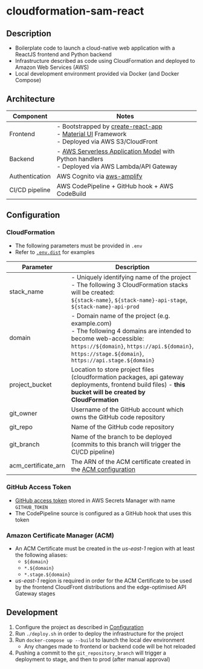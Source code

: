 # cloudformation-sam-react

## Description

- Boilerplate code to launch a cloud-native web application with a ReactJS frontend and Python backend
- Infrastructure described as code using CloudFormation and deployed to Amazon Web Services (AWS)
- Local development environment provided via Docker (and Docker Compose)

## Architecture

| Component      | Notes                                                                                                                                                                                             |
| -------------- | ------------------------------------------------------------------------------------------------------------------------------------------------------------------------------------------------- |
| Frontend       | - Bootstrapped by [create-react-app](https://github.com/facebook/create-react-app) <br/> - [Material UI](https://github.com/mui-org/material-ui) Framework <br/> - Deployed via AWS S3/CloudFront |
| Backend        | - [AWS Serverless Application Model](https://aws.amazon.com/serverless/sam/) with Python handlers <br/> - Deployed via AWS Lambda/API Gateway                                                     |
| Authentication | AWS Cognito via [aws-amplify](https://github.com/aws-amplify/amplify-js)                                                                                                                          |
| CI/CD pipeline | AWS CodePipeline + GitHub hook + AWS CodeBuild                                                                                                                                                    |

## Configuration

### CloudFormation

- The following parameters must be provided in `.env`
- Refer to [`.env.dist`](env.dist) for examples

| Parameter           | Description                                                                                                                                                                                                                         |
| ------------------- | ----------------------------------------------------------------------------------------------------------------------------------------------------------------------------------------------------------------------------------- |
| stack_name          | - Uniquely identifying name of the project <br/> - The following 3 CloudFormation stacks will be created: <br/> `${stack-name}`, `${stack-name}-api-stage`, `${stack-name}-api-prod`                                                |
| domain              | - Domain name of the project (e.g. example.com) <br/> - The following 4 domains are intended to become web-accessible: <br/> `https://${domain}`, `https://api.${domain}`, `https://stage.${domain}`, `https://api.stage.${domain}` |
| project_bucket      | Location to store project files (cloudformation packages, api gateway deployments, frontend build files) - **this bucket will be created by CloudFormation**                                                                                                                            |
| git_owner           | Username of the GitHub account which owns the GitHub code repository                                                                                                                                                                |
| git_repo            | Name of the GitHub code repository                                                                                                                                                                                                  |
| git_branch          | Name of the branch to be deployed (commits to this branch will trigger the CI/CD pipeline)                                                                                                                                          |
| acm_certificate_arn | The ARN of the ACM certificate created in the [ACM configuration](<###Amazon-Certificate-Manager-(ACM)>)                                                                                                                            |

### GitHub Access Token

- [GitHub access token](https://help.github.com/en/articles/creating-a-personal-access-token-for-the-command-line) stored in AWS Secrets Manager with name `GITHUB_TOKEN`
- The CodePipeline source is configured as a GitHub hook that uses this token

### Amazon Certificate Manager (ACM)

- An ACM Certificate must be created in the _us-east-1_ region with at least the following aliases:
  - `${domain}`
  - `*.${domain}`
  - `*.stage.${domain}`
- _us-east-1_ region is required in order for the ACM Certificate to be used by the frontend CloudFront distributions and the edge-optimised API Gateway stages

## Development

1. Configure the project as described in [Configuration](#Configuration)
2. Run `./deploy.sh` in order to deploy the infrastructure for the project
3. Run `docker-compose up --build` to launch the local dev environment
    - Any changes made to frontend or backend code will be hot reloaded
4. Pushing a commit to the `git_repository_branch` will trigger a deployment to stage, and then to prod (after manual approval)
